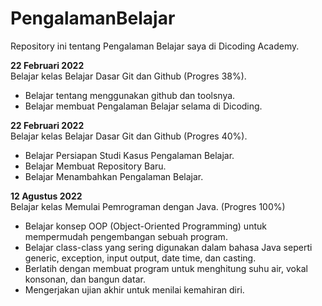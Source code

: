 # PengalamanBelajar
Repository ini tentang Pengalaman Belajar saya di Dicoding Academy.

**22 Februari 2022**  
Belajar kelas Belajar Dasar Git dan Github (Progres 38%).
  * Belajar tentang menggunakan github dan toolsnya.
  * Belajar membuat Pengalaman Belajar selama di Dicoding.

**22 Februari 2022**  
Belajar kelas Belajar Dasar Git dan Github (Progres 40%).
  * Belajar Persiapan Studi Kasus Pengalaman Belajar.
  * Belajar Membuat Repository Baru.
  * Belajar Menambahkan Pengalaman Belajar.

**12 Agustus 2022**  
Belajar kelas Memulai Pemrograman dengan Java. (Progres 100%)
  * Belajar konsep OOP (Object-Oriented Programming) untuk mempermudah pengembangan sebuah program.
  * Belajar class-class yang sering digunakan dalam bahasa Java seperti generic, exception, input output, date time, dan casting. 
  * Berlatih dengan membuat program untuk menghitung suhu air, vokal konsonan, dan bangun datar.
  * Mengerjakan ujian akhir untuk menilai kemahiran diri.
